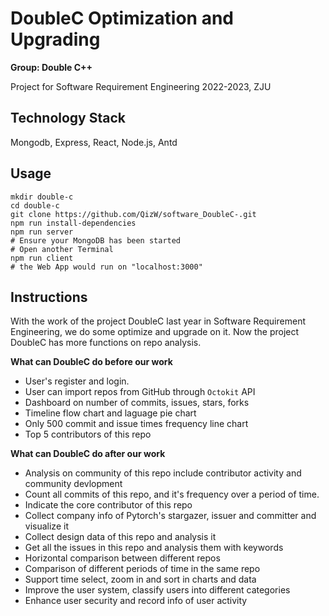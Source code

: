 # DoubleC Optimization and Upgrading

**Group: Double C++**

Project for Software Requirement Engineering 2022-2023, ZJU

## Technology Stack

Mongodb, Express, React, Node.js, Antd

## Usage

```shell
mkdir double-c
cd double-c
git clone https://github.com/QizW/software_DoubleC-.git
npm run install-dependencies
npm run server
# Ensure your MongoDB has been started
# Open another Terminal
npm run client
# the Web App would run on "localhost:3000"
```

## Instructions

With the work of the project DoubleC last year 
in Software Requirement Engineering, we do some optimize and upgrade
on it. Now the project DoubleC has more functions on repo analysis.

**What can DoubleC do before our work**

* User's register and login.
* User can import repos from GitHub through `Octokit` API
* Dashboard on number of commits, issues, stars, forks
* Timeline flow chart and laguage pie chart
* Only 500 commit and issue times frequency line chart
* Top 5 contributors of this repo

**What can DoubleC do after our work**

* Analysis on community of this repo include contributor activity and community devlopment
* Count all commits of this repo, and it's frequency over a period of time.
* Indicate the core contributor of this repo
* Collect company info of Pytorch's stargazer, issuer and committer and visualize it
* Collect design data of this repo and analysis it
* Get all the issues in this repo and analysis them with keywords
* Horizontal comparison between different repos
* Comparison of different periods of time in the same repo
* Support time select, zoom in and sort in charts and data 
* Improve the user system, classify users into different categories
* Enhance user security and record info of user activity